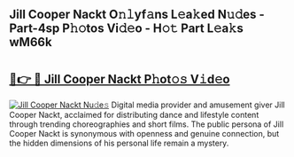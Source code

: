 ## Jill Cooper Nackt O𝚗𝚕yf𝚊ns L𝚎a𝚔ed N𝚞𝚍es - Part-4sp P𝚑𝚘tos Vi𝚍𝚎o - H𝚘𝚝 Part L𝚎a𝚔s wM66k

# <h2><a href="http://kf2spc4.oniu.top/?m=Jill+Cooper+Nackt">🔗👉 🔴 Jill Cooper Nackt P𝚑ot𝚘𝚜 V𝚒d𝚎o</a></h2>

[![Jill Cooper Nackt Nu𝚍e𝚜](https://i.imgur.com/0qMVB7G.gif)](http://kf2spc4.oniu.top/?m=Jill+Cooper+Nackt)
Digital media provider and amusement giver Jill Cooper Nackt, acclaimed for distributing dance and lifestyle content through trending choreographies and short films. The public persona of Jill Cooper Nackt is synonymous with openness and genuine connection, but the hidden dimensions of his personal life remain a mystery.  
